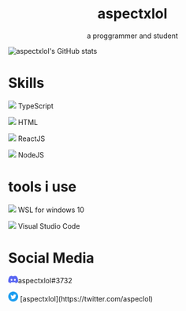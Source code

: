 <h1 align="center">aspectxlol</h1>
<p align="center">a proggrammer and student</p>

![aspectxlol's GitHub stats](https://github-readme-stats.vercel.app/api?username=aspectxlol&count_private=true&show_icons=true&theme=radical)

# Skills
<img width="20" src="https://external-content.duckduckgo.com/iu/?u=https%3A%2F%2Fupload.wikimedia.org%2Fwikipedia%2Fcommons%2Fthumb%2F4%2F4c%2FTypescript_logo_2020.svg%2F512px-Typescript_logo_2020.svg.png&f=1&nofb=1" /> TypeScript 

<img width="20" src="https://external-content.duckduckgo.com/iu/?u=https%3A%2F%2Flogos-download.com%2Fwp-content%2Fuploads%2F2017%2F07%2FHTML5_badge.png&f=1&nofb=1" /> HTML

<img width="20" src="https://external-content.duckduckgo.com/iu/?u=http%3A%2F%2Flogos-download.com%2Fwp-content%2Fuploads%2F2016%2F09%2FReact_logo_logotype_emblem.png&f=1&nofb=1" /> ReactJS

<img width="20" src="https://upload.wikimedia.org/wikipedia/commons/thumb/d/d9/Node.js_logo.svg/1280px-Node.js_logo.svg.png" /> NodeJS

# tools i use

<img width="20" src="https://upload.wikimedia.org/wikipedia/commons/thumb/a/ab/Logo-ubuntu_cof-orange-hex.svg/1200px-Logo-ubuntu_cof-orange-hex.svg.png" /> WSL for windows 10

<img width="20" src="https://upload.wikimedia.org/wikipedia/commons/9/9a/Visual_Studio_Code_1.35_icon.svg"> Visual Studio Code

# Social Media

<img width="20" src="./assets/icon_clyde_blurple_RGB.svg">aspectxlol#3732

<img width="20" src="./assets/Twitter social icons - circle - blue.svg">
[aspectxlol](https://twitter.com/aspeclol)


